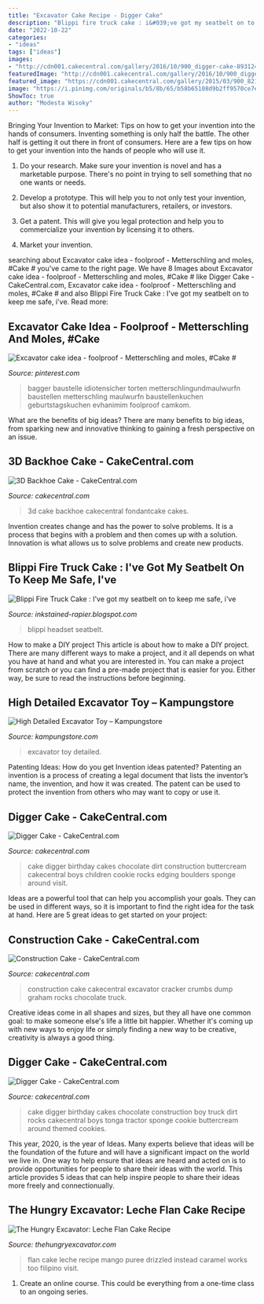 ```yaml
---
title: "Excavator Cake Recipe - Digger Cake"
description: "Blippi fire truck cake : i&#039;ve got my seatbelt on to keep me safe, i&#039;ve"
date: "2022-10-22"
categories:
- "ideas"
tags: ["ideas"]
images:
- "http://cdn001.cakecentral.com/gallery/2016/10/900_digger-cake-893124KDZK7.jpeg"
featuredImage: "http://cdn001.cakecentral.com/gallery/2016/10/900_digger-cake-893124KDZK7.jpeg"
featured_image: "https://cdn001.cakecentral.com/gallery/2015/03/900_82140395vn_construction-cake.jpg"
image: "https://i.pinimg.com/originals/b5/8b/65/b58b65108d9b2ff9570ce7e3a129f958.jpg"
ShowToc: true
author: "Modesta Wisoky"
---
```



Bringing Your Invention to Market: Tips on how to get your invention into the hands of consumers.
Inventing something is only half the battle. The other half is getting it out there in front of consumers. Here are a few tips on how to get your invention into the hands of people who will use it.
1. Do your research. Make sure your invention is novel and has a marketable purpose. There's no point in trying to sell something that no one wants or needs.

2. Develop a prototype. This will help you to not only test your invention, but also show it to potential manufacturers, retailers, or investors.

3. Get a patent. This will give you legal protection and help you to commercialize your invention by licensing it to others.

4. Market your invention.

	

		
searching about Excavator cake idea - foolproof - Metterschling and moles, #Cake # you've came to the right page. We have 8 Images about Excavator cake idea - foolproof - Metterschling and moles, #Cake # like Digger Cake - CakeCentral.com, Excavator cake idea - foolproof - Metterschling and moles, #Cake # and also Blippi Fire Truck Cake : I&#039;ve got my seatbelt on to keep me safe, i&#039;ve. Read more:
		
    
## Excavator Cake Idea - Foolproof - Metterschling And Moles, #Cake #

<img loading=lazy src="https://i.pinimg.com/originals/6f/e1/db/6fe1dbd640f84c11d389a04fb758c4ea.jpg" onerror="this.onerror=null;this.src='https://tse2.mm.bing.net/th?id=OIP.JZgEBzgabUzEANoshcxRmwHaFj&amp;pid=15.1';" alt="Excavator cake idea - foolproof - Metterschling and moles, #Cake #">

_Source: pinterest.com_

>bagger baustelle idiotensicher torten metterschlingundmaulwurfn baustellen metterschling maulwurfn baustellenkuchen geburtstagskuchen evhanimim foolproof camkom. 

	

What are the benefits of big ideas?
There are many benefits to big ideas, from sparking new and innovative thinking to gaining a fresh perspective on an issue.

    
## 3D Backhoe Cake - CakeCentral.com

<img loading=lazy src="https://cdn001.cakecentral.com/gallery/2015/03/900_925213R0Ak_3d-backhoe-cake.jpg" onerror="this.onerror=null;this.src='https://tse2.mm.bing.net/th?id=OIP.7b84bNry-bczRP8eNheQJQHaGc&amp;pid=15.1';" alt="3D Backhoe Cake - CakeCentral.com">

_Source: cakecentral.com_

>3d cake backhoe cakecentral fondantcake cakes. 

	

Invention creates change and has the power to solve problems. It is a process that begins with a problem and then comes up with a solution. Innovation is what allows us to solve problems and create new products.

    
## Blippi Fire Truck Cake : I&#039;ve Got My Seatbelt On To Keep Me Safe, I&#039;ve

<img loading=lazy src="https://i.pinimg.com/originals/b5/8b/65/b58b65108d9b2ff9570ce7e3a129f958.jpg" onerror="this.onerror=null;this.src='https://tse1.mm.bing.net/th?id=OIP.YslrmYI7VnaWIu-QRjD0swHaHa&amp;pid=15.1';" alt="Blippi Fire Truck Cake : I&#039;ve got my seatbelt on to keep me safe, i&#039;ve">

_Source: inkstained-rapier.blogspot.com_

>blippi headset seatbelt. 

	

How to make a DIY project
This article is about how to make a DIY project. There are many different ways to make a project, and it all depends on what you have at hand and what you are interested in. You can make a project from scratch or you can find a pre-made project that is easier for you. Either way, be sure to read the instructions before beginning.

    
## High Detailed Excavator Toy – Kampungstore

<img loading=lazy src="https://cdn.store-assets.com/s/164851/i/9175291.jpeg" onerror="this.onerror=null;this.src='https://tse1.mm.bing.net/th?id=OIP.aWQsq2w4SPSNpK458UO6-gHaFh&amp;pid=15.1';" alt="High Detailed Excavator Toy – Kampungstore">

_Source: kampungstore.com_

>excavator toy detailed. 

	

Patenting Ideas: How do you get Invention ideas patented?
Patenting an invention is a process of creating a legal document that lists the inventor’s name, the invention, and how it was created. The patent can be used to protect the invention from others who may want to copy or use it.

    
## Digger Cake - CakeCentral.com

<img loading=lazy src="http://cdn001.cakecentral.com/gallery/2016/10/900_digger-cake-893124KDZK7.jpeg" onerror="this.onerror=null;this.src='https://tse1.mm.bing.net/th?id=OIP.qNnh6de0xXNM6jw9S7LSsAHaJ4&amp;pid=15.1';" alt="Digger Cake - CakeCentral.com">

_Source: cakecentral.com_

>cake digger birthday cakes chocolate dirt construction buttercream cakecentral boys children cookie rocks edging boulders sponge around visit. 

	

Ideas are a powerful tool that can help you accomplish your goals. They can be used in different ways, so it is important to find the right idea for the task at hand. Here are 5 great ideas to get started on your project: 

    
## Construction Cake - CakeCentral.com

<img loading=lazy src="https://cdn001.cakecentral.com/gallery/2015/03/900_82140395vn_construction-cake.jpg" onerror="this.onerror=null;this.src='https://tse3.mm.bing.net/th?id=OIP.wvcM7NNewV7hRfgyCaRWMQHaJ6&amp;pid=15.1';" alt="Construction Cake - CakeCentral.com">

_Source: cakecentral.com_

>construction cake cakecentral excavator cracker crumbs dump graham rocks chocolate truck. 

	

Creative ideas come in all shapes and sizes, but they all have one common goal: to make someone else's life a little bit happier. Whether it's coming up with new ways to enjoy life or simply finding a new way to be creative, creativity is always a good thing.

    
## Digger Cake - CakeCentral.com

<img loading=lazy src="http://cdn001.cakecentral.com/gallery/2016/10/900_digger-cake-893124kQ4o6.jpeg" onerror="this.onerror=null;this.src='https://tse2.mm.bing.net/th?id=OIP.GLYcoXHUlFgry5RcBdwmjgHaFj&amp;pid=15.1';" alt="Digger Cake - CakeCentral.com">

_Source: cakecentral.com_

>cake digger birthday cakes chocolate construction boy truck dirt rocks cakecentral boys tonga tractor sponge cookie buttercream around themed cookies. 

	

This year, 2020, is the year of Ideas. Many experts believe that ideas will be the foundation of the future and will have a significant impact on the world we live in. One way to help ensure that ideas are heard and acted on is to provide opportunities for people to share their ideas with the world. This article provides 5 ideas that can help inspire people to share their ideas more freely and connectionually.

    
## The Hungry Excavator: Leche Flan Cake Recipe

<img loading=lazy src="http://3.bp.blogspot.com/-Hw5VooeH9og/T2R6jVQYmuI/AAAAAAAAEEE/HdLjgWp9TvI/s640/Leches+Flan+Cake-3.jpg" onerror="this.onerror=null;this.src='https://tse2.mm.bing.net/th?id=OIP.605ROZaPeWDaRT7r3QmTbAHaE8&amp;pid=15.1';" alt="The Hungry Excavator: Leche Flan Cake Recipe">

_Source: thehungryexcavator.com_

>flan cake leche recipe mango puree drizzled instead caramel works too filipino visit. 

	

1. Create an online course. This could be everything from a one-time class to an ongoing series.

